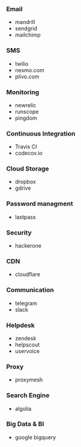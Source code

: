 ### Email
- mandrill
- sendgrid
- mailchimp

### SMS
- twilio
- nexmo.com
- plivo.com

### Monitoring
- newrelic
- runscope
- pingdom


### Continuous Integration
- Travis CI
- codecov.io

### Cloud Storage
- dropbox
- gdrive

### Password managment
- lastpass

### Security
- hackerone

### CDN
- cloudflare

### Communication
- telegram
- slack

### Helpdesk
- zendesk
- helpscout
- uservoice

### Proxy
- proxymesh

### Search Engine
- algolia

### Big Data & BI
- google bigquery
